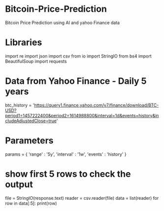 # Bitcoin-Price-Prediction
Bitcoin Price Prediction using AI and yahoo Finance data

# Libraries
import re
import json
import csv
from io import StringIO
from bs4 import BeautifulSoup
import requests

# Data from Yahoo Finance - Daily 5 years 
btc_history = 'https://query1.finance.yahoo.com/v7/finance/download/BTC-USD?period1=1457222400&period2=1614988800&interval=1d&events=history&includeAdjustedClose=true'

# Parameters
params = {
    'range' : '5y',
    'interval' : '1w',
    'events' : 'history'
}

# show first 5 rows to check the output 
file = StringIO(response.text)
reader = csv.reader(file)
data = list(reader)
for row in data[:5]:
    print(row)
    
    
